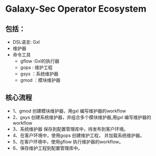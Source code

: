 # Galaxy-Sec  Operator  Ecosystem


## 包括：
* DSL语言: Gxl
* 维护器
* 命令工具
    * gflow :Gxl的执行器
    * gops : 维护工程
    * gsys ：系统维护器
    * gmod ：模块维护器



## 核心流程
- 1、gmod 创建模块维护器，用gxl 编写维护器的workflow
- 2、gsys 创建系统维护器，并组合多个模块维护器,用gxl 编写维护器的workflow
- 3、系统维护器 保存到配置管理库中，待发布到客户环境。
- 4、在客户环境中，使用gops 创建维护工程， 并加载系统维护器。
- 5、在客户环境中，使用gflow 执行维护器的workflow。
- 6、保存维护工程到配置管理库中。